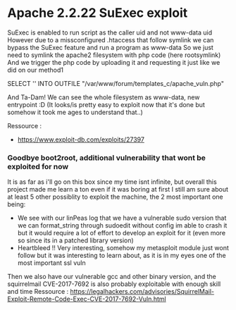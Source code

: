 # Apache 2.2.22 SuExec exploit

SuExec is enabled to run script as the caller uid and not www-data uid
However due to a missconfigured .htaccess that follow symlink we can bypass the SuExec feature and run a program as www-data
So we just need to symlink the apache2 filesystem with php code (here rootsymlink)
And we trigger the php code by uploading it and requesting it just like we did on our method1

SELECT '<?php system("ln -sf / rootsymlink.php"); symlink("/", "rootsymlink.php"); ?>'
INTO OUTFILE "/var/www/forum/templates_c/apache_vuln.php"

And Ta-Dam! We can see the whole filesystem as www-data, new entrypoint :D
(It looks/is pretty easy to exploit now that it's done but somehow it took me ages to understand that..)

Ressource :
- https://www.exploit-db.com/exploits/27397

### Goodbye boot2root, additional vulnerability that wont be exploited for now

It is as far as i'll go on this box since my time isnt infinite, but overall this project made me learn a ton even if it was boring at first
I still am sure about at least 5 other possiblity to exploit the machine, the 2 most important one being:
- We see with our linPeas log that we have a vulnerable sudo version that we can format_string through sudoedit without config im able to crash it but it would require a lot of effort to develop an exploit for it (even more so since its in a patched library version)
- Heartbleed !! Very interesting, somehow my metasploit module just wont follow but it was interesting to learn about, as it is in my eyes one of the most important ssl vuln

Then we also have our vulnerable gcc and other binary version, and the squirrelmail CVE-2017-7692 is also probably exploitable with enough skill and time
Ressource : https://legalhackers.com/advisories/SquirrelMail-Exploit-Remote-Code-Exec-CVE-2017-7692-Vuln.html
